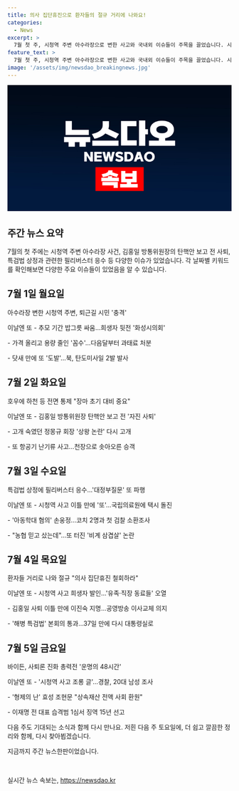 ```yaml
---
title: 의사 집단휴진으로 환자들의 절규 거리에 나와요!
categories:
  - News
excerpt: >
  7월 첫 주, 시청역 주변 아수라장으로 변한 사고와 국내외 이슈들이 주목을 끌었습니다. 시청역 밥그릇 싸움과 북한의 탄도미사일 발사, 그리고 김홍일 방통위원장의 사퇴 등이 화제였습니다. 더불어 장마 초기 대비 중요성, 특검법 상정과 관련된 파행 등이 주목을 받았습니다. 이밖에도 의사 집단휴진, 바이든의 사퇴론 등이 주요 이슈로 부각되었습니다. 앞으로도 뉴스한판이 쉽고 깔끔하게 정리하여 다음 주 토요일에 다시 만나겠습니다.
feature_text: >
  7월 첫 주, 시청역 주변 아수라장으로 변한 사고와 국내외 이슈들이 주목을 끌었습니다. 시청역 밥그릇 싸움과 북한의 탄도미사일 발사, 그리고 김홍일 방통위원장의 사퇴 등이 화제였습니다. 더불어 장마 초기 대비 중요성, 특검법 상정과 관련된 파행 등이 주목을 받았습니다. 이밖에도 의사 집단휴진, 바이든의 사퇴론 등이 주요 이슈로 부각되었습니다. 앞으로도 뉴스한판이 쉽고 깔끔하게 정리하여 다음 주 토요일에 다시 만나겠습니다.
image: '/assets/img/newsdao_breakingnews.jpg'
---
```


<p><img src="/assets/img/newsdao_breakingnews.jpg" alt="ranknews 속보" /></p>

<h2 data-ke-size="size26">주간 뉴스 요약</h2>

<p data-ke-size="size16">7월의 첫 주에는 시청역 주변 아수라장 사건, 김홍일 방통위원장의 탄핵안 보고 전 사퇴, 특검법 상정과 관련한 필리버스터 응수 등 다양한 이슈가 있었습니다. 각 날짜별 키워드를 확인해보면 다양한 주요 이슈들이 있었음을 알 수 있습니다.</p>

<h2 data-ke-size="size24">7월 1일 월요일</h2>

<p data-ke-size="size16">아수라장 변한 시청역 주변, 퇴근길 시민 '충격'</p>

<p data-ke-size="size16">이날엔 또 - 추모 기간 밥그릇 싸움…희생자 뒷전 '화성시의회'</p>

<p data-ke-size="size16">- 가격 올리고 용량 줄인 '꼼수'…다음달부터 과태료 처분</p>

<p data-ke-size="size16">- 닷새 만에 또 '도발'…북, 탄도미사일 2발 발사</p>

<h2 data-ke-size="size24">7월 2일 화요일</h2>

<p data-ke-size="size16">호우에 하천 등 전면 통제 "장마 초기 대비 중요"</p>

<p data-ke-size="size16">이날엔 또 - 김홍일 방통위원장 탄핵안 보고 전 '자진 사퇴'</p>

<p data-ke-size="size16">- 고개 숙였던 정몽규 회장 '상왕 논란' 다시 고개</p>

<p data-ke-size="size16">- 또 항공기 난기류 사고…천장으로 솟아오른 승객</p>

<h2 data-ke-size="size24">7월 3일 수요일</h2>

<p data-ke-size="size16">특검법 상정에 필리버스터 응수…'대정부질문' 또 파행</p>

<p data-ke-size="size16">이날엔 또 - 시청역 사고 이틀 만에 '또'…국립의료원에 택시 돌진</p>

<p data-ke-size="size16">- '아동학대 혐의' 손웅정…코치 2명과 첫 검찰 소환조사</p>

<p data-ke-size="size16">- "농협 믿고 샀는데"…또 터진 '비계 삼겹살' 논란</p>

<h2 data-ke-size="size24">7월 4일 목요일</h2>

<p data-ke-size="size16">환자들 거리로 나와 절규 "의사 집단휴진 철회하라"</p>

<p data-ke-size="size16">이날엔 또 - 시청역 사고 희생자 발인…'유족·직장 동료들' 오열</p>

<p data-ke-size="size16">- 김홍일 사퇴 이틀 만에 이진숙 지명…공영방송 이사교체 의지</p>

<p data-ke-size="size16">- '해병 특검법' 본회의 통과…37일 만에 다시 대통령실로</p>

<h2 data-ke-size="size24">7월 5일 금요일</h2>

<p data-ke-size="size16">바이든, 사퇴론 진화 총력전 '운명의 48시간'</p>

<p data-ke-size="size16">이날엔 또 - '시청역 사고 조롱 글'…경찰, 20대 남성 조사</p>

<p data-ke-size="size16">- '형제의 난' 효성 조현문 "상속재산 전액 사회 환원"</p>

<p data-ke-size="size16">- 이재명 전 대표 습격범 1심서 징역 15년 선고</p>

<p data-ke-size="size16">다음 주도 기대되는 소식과 함께 다시 만나요. 저흰 다음 주 토요일에, 더 쉽고 깔끔한 정리와 함께, 다시 찾아뵙겠습니다.</p>

<p data-ke-size="size16">지금까지 주간 뉴스한판이었습니다.</p>

<p data-ke-size="size16">&nbsp;</p>
실시간 뉴스 속보는, <a href="https://newsdao.kr" rel="dofollow">https://newsdao.kr</a>



